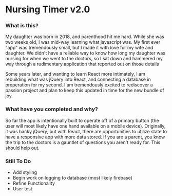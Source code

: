 <h1>Nursing Timer v2.0</h1>

<h3>What is this?</h3>
<p>My daughter was born in 2018, and parenthood hit me hard. While she was two weeks old, I was mid-way learning what javascript was. My first ever "app" was tremendously small, but I made it with love for my wife and daughter. We didn't have a reliable way to know how long my daughter was nursing for when we went to the doctors, so I sat down and hammered my way through a rudimentary application that reported out on those details</p>

<p>Some years later, and wanting to learn React more intimately, I am rebuilding what was jQuery into React, and connecting a database in preperation for my second. I am tremendously excited to rediscover a passion project and plan to keep this updated in time for the new bundle of joy.</p>

<h3>What have you completed and why?</h3>
<p>So far the app is intentionally built to operate off of a primary button (the user will most likely have one hand available on a mobile device). Originally, it was hacky jQuery, but with React, there are opportunities to utilize state to have a responsive app with more data stored. If you are a parent, you know the trip to the doctors is a gauntlet of questions you aren't ready for. This should help out.</p>

<h3>Still To Do</h3>
<ul>
<li>Add styling</li>
<li>Begin work on logging to database (most likely firebase)</li>
<li>Refine Functionality</li>
<li>User test</li>
</ul>
